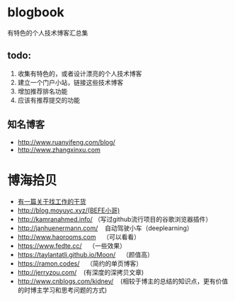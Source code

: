 # blogbook
有特色的个人技术博客汇总集

## todo:

1. 收集有特色的，或者设计漂亮的个人技术博客
2. 建立一个门户小站，链接这些技术博客
3. 增加推荐排名功能
4. 应该有推荐提交的功能
## 知名博客
* http://www.ruanyifeng.com/blog/
* http://www.zhangxinxu.com

# 博海拾贝
* [有一篇关于找工作的干货](https://billmei.net/)
* http://blog.moyuyc.xyz/(BEFE小哥)
* http://kamranahmed.info/
    （写过github流行项目的谷歌浏览器插件）
* http://janhuenermann.com/
    自动驾驶小车（deeplearning）
* http://www.haorooms.com
    （可以看看）
* https://www.fedte.cc/
    （一些效果）
* https://taylantatli.github.io/Moon/
    （颜值高）
* https://ramon.codes/
    （简约的单页博客）
* http://jerryzou.com/
    (有深度的深拷贝文章)
* http://www.cnblogs.com/kidney/
    (相较于博主的总结的知识点，更有价值的时博主学习和思考问题的方式)
